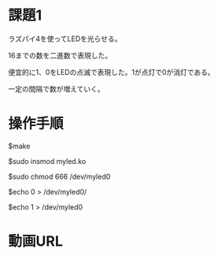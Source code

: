# 課題1

ラズパイ4を使ってLEDを光らせる。

16までの数を二進数で表現した。

便宜的に1、0をLEDの点滅で表現した。1が点灯で0が消灯である。

一定の間隔で数が増えていく。


# 操作手順
$make

$sudo insmod myled.ko

$sudo chmod 666 /dev/myled0

$echo 0 > /dev/myled0/

$echo 1 > /dev/myled0


# 動画URL
